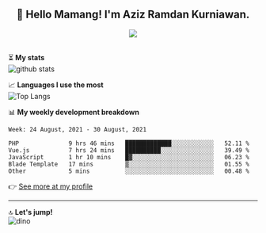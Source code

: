 <h2 align="center">👋 Hello Mamang! I'm Aziz Ramdan Kurniawan.</h2>  
<p align="center">
  <img src="https://komarev.com/ghpvc/?username=azizramdan"> <br><br>
</p>
    
⏳ **My stats**  
![github stats](https://github-readme-stats.vercel.app/api?username=azizramdan&show_icons=true&count_private=true&title_color=000&hide_border=true&hide_title=true)  

📈 **Languages I use the most**  
![Top Langs](https://github-readme-stats.vercel.app/api/top-langs/?username=azizramdan&layout=compact&langs_count=6&hide=tsql&hide_border=true&hide_title=true&exclude_repo=Futsal-Go,Futsal-Go-Admin,Sistem-Informasi-Sensus-Harian-Rawat-Inap)  

📊 **My weekly development breakdown**
<!--START_SECTION:waka-->
```text
Week: 24 August, 2021 - 30 August, 2021

PHP              9 hrs 46 mins   █████████████░░░░░░░░░░░░   52.11 % 
Vue.js           7 hrs 24 mins   ██████████░░░░░░░░░░░░░░░   39.49 % 
JavaScript       1 hr 10 mins    █▓░░░░░░░░░░░░░░░░░░░░░░░   06.23 % 
Blade Template   17 mins         ▒░░░░░░░░░░░░░░░░░░░░░░░░   01.55 % 
Other            5 mins          ░░░░░░░░░░░░░░░░░░░░░░░░░   00.48 % 
```
<!--END_SECTION:waka-->
👉 [See more at my profile](https://wakatime.com/@azizramdan)
***
🔝 **Let's jump!**  
![dino](https://raw.githubusercontent.com/azizramdan/azizramdan/master/dino.gif)  
